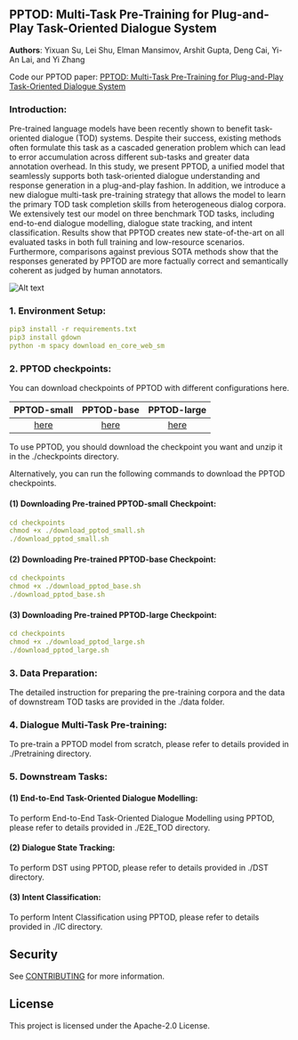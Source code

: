 ## PPTOD: Multi-Task Pre-Training for Plug-and-Play Task-Oriented Dialogue System
**Authors**: Yixuan Su, Lei Shu, Elman Mansimov, Arshit Gupta, Deng Cai, Yi-An Lai, and Yi Zhang

Code our PPTOD paper: [PPTOD: Multi-Task Pre-Training for Plug-and-Play Task-Oriented Dialogue System]()

### Introduction:
Pre-trained language models have been recently shown to benefit task-oriented dialogue (TOD) systems. Despite their success, existing methods often formulate this task as a cascaded generation problem which can lead to error accumulation across different sub-tasks and greater data annotation overhead. In this study, we present PPTOD, a unified model that seamlessly supports both task-oriented dialogue understanding and response generation in a plug-and-play fashion. In addition, we introduce a new dialogue multi-task pre-training strategy that allows the model to learn the primary TOD task completion skills from heterogeneous dialog corpora. We extensively test our model on three benchmark TOD tasks, including end-to-end dialogue modelling, dialogue state tracking, and intent classification. Results show that PPTOD creates new state-of-the-art on all evaluated tasks in both full training and low-resource scenarios. Furthermore, comparisons against previous SOTA methods show that the responses generated by PPTOD are more factually correct and semantically coherent as judged by human annotators.

![Alt text](https://github.com/awslabs/pptod/blob/main/overview.png)



### 1. Environment Setup:
```yaml
pip3 install -r requirements.txt
pip3 install gdown
python -m spacy download en_core_web_sm
```

### 2. PPTOD checkpoints:
You can download checkpoints of PPTOD with different configurations here.

| PPTOD-small       | PPTOD-base          | PPTOD-large  |
| :-------------: |:-------------:| :-----:|
| [here](https://drive.google.com/file/d/1rZ81AJJCRzJM2pbpCkvLKCJKwweAZ1Gr/view?usp=sharing)      | [here](https://drive.google.com/file/d/1EEp9vAwg4vi-MCFBa5Q75oqrXnfu2UJt/view?usp=sharing) | [here](https://drive.google.com/file/d/1rz7LMxxZA7OO96Iy0U3oVzqLbdZERoB5/view?usp=sharing) |

To use PPTOD, you should download the checkpoint you want and unzip it in the ./checkpoints directory.

Alternatively, you can run the following commands to download the PPTOD checkpoints.

#### (1) Downloading Pre-trained PPTOD-small Checkpoint:
```yaml
cd checkpoints
chmod +x ./download_pptod_small.sh
./download_pptod_small.sh
```

#### (2) Downloading Pre-trained PPTOD-base Checkpoint:
```yaml
cd checkpoints
chmod +x ./download_pptod_base.sh
./download_pptod_base.sh
```

#### (3) Downloading Pre-trained PPTOD-large Checkpoint:
```yaml
cd checkpoints
chmod +x ./download_pptod_large.sh
./download_pptod_large.sh
```

### 3. Data Preparation:
The detailed instruction for preparing the pre-training corpora and the data of downstream TOD tasks are provided in the ./data folder.

### 4. Dialogue Multi-Task Pre-training:
To pre-train a PPTOD model from scratch, please refer to details provided in ./Pretraining directory.

### 5. Downstream Tasks:
#### (1) End-to-End Task-Oriented Dialogue Modelling:
To perform End-to-End Task-Oriented Dialogue Modelling using PPTOD, please refer to details provided in ./E2E_TOD directory. 

#### (2) Dialogue State Tracking:
To perform DST using PPTOD, please refer to details provided in ./DST directory. 

#### (3) Intent Classification:
To perform Intent Classification using PPTOD, please refer to details provided in ./IC directory. 

## Security

See [CONTRIBUTING](CONTRIBUTING.md#security-issue-notifications) for more information.

## License

This project is licensed under the Apache-2.0 License.

